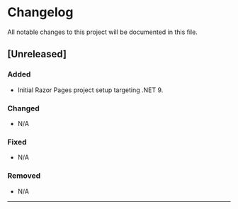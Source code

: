 # Changelog

All notable changes to this project will be documented in this file.

## [Unreleased]

### Added
- Initial Razor Pages project setup targeting .NET 9.

### Changed
- N/A

### Fixed
- N/A

### Removed
- N/A

---
